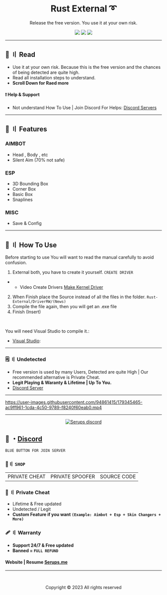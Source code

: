 <h1 align="center">
  Rust External ➰
</h1>

<p align="center">
  Release the free version. You use it at your own risk.
</p>
 
 

<p align="center">
  <img src="https://img.shields.io/github/languages/top/Serups/Rust-External?style=flat-square"/>
  <img src="https://img.shields.io/github/last-commit/Serups/Rust-External?style=flat-square"/>
  <img src="https://img.shields.io/github/stars/Serups/Rust-External?color=5ac18e&label=Stars&style=flat-square"/>

</p> 
 
--- 

## <a id="content"></a>📜 〢 Read

- Use it at your own risk. Because this is the free version and the chances of being detected are quite high.
- Read all installation steps to understand.
- **Scroll Down for Raed more**

#### ❗ Help & Support
- Not understand How To Use | Join Discord For Helps: [Discord Servers](https://discord.gg/2euDQqzD8Y)

---


## <a id="features"></a>🛑 〢 Features

 
### AIMBOT
- Head , Body , etc
- Silent Aim (70% not safe)

### ESP
- 3D Bounding Box  
- Corner Box
- Basic Box
- Snaplines

### MISC
- Save & Config
---


## <a id="setup"></a> 📁 〢 How To Use

Before starting to use You will want to read the manual carefully to avoid confusion.

1. External both, you have to create it yourself. `CREATE DRIVER`
- - Video Create Drivers [Make Kernel Driver](https://youtube.com/playlist?list=PLQURoBilKBnwa3gPTTl1hlNCHYU8CI0HR)
2. When Finish place the Source instead of all the files in the folder. `Rust-External/DriverRW/(News)`
3. Compile the file again, then you will get an .exe file
4. Finish (Insert)

<br>

  
   You will need Visual Studio to compile it.:

- [Visual Studio](https://visualstudio.microsoft.com/):

---
  
### <a id="setup2"></a> 🗒 〢 Undetected
- Free version is used by many Users, Detected are quite High | Our recommended alternative is Private Cheat.
- **Legit Playing & Waranty & Lifetime | Up To You.**
- [Discord Server](https://discord.gg/2euDQqzD8Y) 


---

https://user-images.githubusercontent.com/94861415/179345465-ac9ff961-1cda-4c50-9789-f8240f60eab0.mp4


--- 

  <p align="center">
    <a href="https://discord.gg/2euDQqzD8Y">
        <img title="Serups server discord" alt="Serups discord" src="https://discordapp.com/api/guilds/923947526552432731/widget.png?style=banner2"/>
    </a>
</p> 
 
## 💬 ・[Discord](https://discord.gg/2euDQqzD8Y)

`BLUE BUTTON FOR JOIN SERVER`

 ### 🛒〢 `SHOP`
 
<table>
<tr>
	<td> PRIVATE CHEAT
	<td> PRIVATE SPOOFER
	<td> SOURCE CODE
</table>

  
### 🎈 〢 Private Cheat

- Lifetime & Free updated
- Undetected / Legit
- **Custom Feature if you want `(Example: Aimbot + Esp + Skin Changers + More)`**

### 🩹 〢 Warranty

- **Support 24/7 & Free updated** 
- **Banned = `FULL REFUND`**

#### Website | Resume [Serups.me](http://Serups.me/)

---

  <br>

<p align="center">
  Copyright © 2023 All rights reserved
<br>

